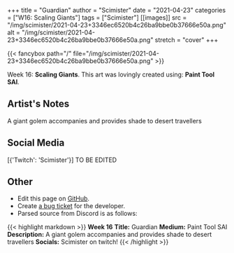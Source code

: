 +++
title =       "Guardian"
author =      "Scimister"
date =        "2021-04-23"
categories =  ["W16: Scaling Giants"]
tags =        ["Scimister"]
[[images]]
                      src = "/img/scimister/2021-04-23+3346ec6520b4c26ba9bbe0b37666e50a.png"
                      alt = "/img/scimister/2021-04-23+3346ec6520b4c26ba9bbe0b37666e50a.png"
                      stretch = "cover"
+++


{{< fancybox path="/" file="/img/scimister/2021-04-23+3346ec6520b4c26ba9bbe0b37666e50a.png" >}}


Week 16: **Scaling Giants**. This art was lovingly created using: **Paint Tool SAI**.

## Artist's Notes

A giant golem accompanies and provides shade to desert travellers

## Social Media

[{'Twitch': 'Scimister'}] TO BE EDITED

## Other

- Edit this page on [GitHub](https://github.com/teaminkling/web-refresh/edit/main/blog/content/blog/scimister-week-16-25d6.md).
- Create [a bug ticket](https://github.com/teaminkling/web-refresh/issues/new?assignees=&labels=bug&template=problem-report.md&title=) for the developer.
- Parsed source from Discord is as follows:

{{< highlight markdown >}}
**Week 16**
**Title:** Guardian
**Medium:** Paint Tool SAI
**Description:** A giant golem accompanies and provides shade to desert travellers
**Socials:** Scimister on twitch!
{{< /highlight >}}